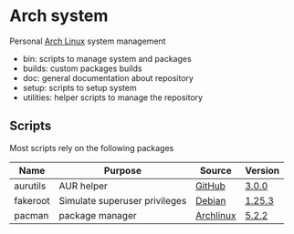 # Arch system

Personal [Arch Linux](https://www.archlinux.org/) system management

- bin: scripts to manage system and packages
- builds: custom packages builds
- doc: general documentation about repository
- setup: scripts to setup system
- utilities: helper scripts to manage the repository


## Scripts

Most scripts rely on the following packages

| Name        | Purpose                          | Source                                                                            | Version                                                                                                     |
|-------------|----------------------------------|-----------------------------------------------------------------------------------|-------------------------------------------------------------------------------------------------------------|
| aurutils    | AUR helper                       | [GitHub](https://github.com/AladW/aurutils)                                       | [3.0.0](https://github.com/AladW/aurutils/releases/tag/3.0.0)                                               |
| fakeroot    | Simulate superuser privileges    | [Debian](http://debian.backend.mirrors.debian.org/debian/pool/main/f/fakeroot)    | [1.25.3](http://debian.backend.mirrors.debian.org/debian/pool/main/f/fakeroot/fakeroot_1.25.3.orig.tar.gz)  |
| pacman      | package manager                  | [Archlinux](https://git.archlinux.org/pacman.git)                                 | [5.2.2](https://git.archlinux.org/pacman.git/tag/?h=v5.2.2)                                                 |

